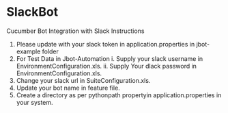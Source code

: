 # SlackBot
Cucumber Bot Integration with Slack
Instructions
1. Please update with your slack token in application.properties in jbot-example folder
2. For Test Data in Jbot-Automation
i. Supply your slack username in EnvironmentConfiguration.xls.
ii. Supply Your dlack password in EnvironmentConfiguration.xls.
3. Change your slack url in SuiteConfiguration.xls.
4. Update your bot name in feature file.
5. Create a directory as per pythonpath propertyin application.properties in your system.